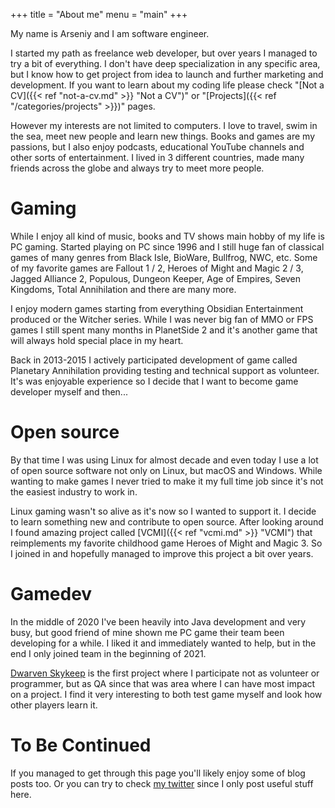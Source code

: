 +++
title = "About me"
menu = "main"
+++

My name is Arseniy and I am software engineer.

I started my path as freelance web developer, but over years I managed to try a bit of everything. I don't have deep specialization in any specific area, but I know how to get project from idea to launch and further marketing and development. If you want to learn about my coding life please check "[Not a CV]({{< ref "not-a-cv.md" >}} "Not a CV")" or "[Projects]({{< ref "/categories/projects" >}})" pages.

However my interests are not limited to computers. I love to travel, swim in the sea, meet new people and learn new things. Books and games are my passions, but I also enjoy podcasts, educational YouTube channels and other sorts of entertainment. I lived in 3 different countries, made many friends across the globe and always try to meet more people.

# Gaming

While I enjoy all kind of music, books and TV shows main hobby of my life is PC gaming. Started playing on PC since 1996 and I still huge fan of classical games of many genres from Black Isle, BioWare, Bullfrog, NWC, etc. Some of my favorite games are Fallout 1 / 2, Heroes of Might and Magic 2 / 3, Jagged Alliance 2, Populous, Dungeon Keeper, Age of Empires, Seven Kingdoms, Total Annihilation and there are many more.

I enjoy modern games starting from everything Obsidian Entertainment produced or the Witcher series. While I was never big fan of MMO or FPS games I still spent many months in PlanetSide 2 and it's another game that will always hold special place in my heart.

Back in 2013-2015 I actively participated development of game called Planetary Annihilation providing testing and technical support as volunteer. It's was enjoyable experience so I decide that I want to become game developer myself and then...

# Open source

By that time I was using Linux for almost decade and even today I use a lot of open source software not only on Linux, but macOS and Windows. While wanting to make games I never tried to make it my full time job since it's not the easiest industry to work in.

Linux gaming wasn't so alive as it's now so I wanted to support it. I decide to learn something new and contribute to open source. After looking around I found amazing project called [VCMI]({{< ref "vcmi.md" >}} "VCMI") that reimplements my favorite childhood game Heroes of Might and Magic 3. So I joined in and hopefully managed to improve this project a bit over years.

# Gamedev

In the middle of 2020 I've been heavily into Java development and very busy, but good friend of mine shown me PC game their team been developing for a while. I liked it and immediately wanted to help, but in the end I only joined team in the beginning of 2021.

[Dwarven Skykeep](https://store.steampowered.com/app/1076120/Dwarven_Skykeep/) is the first project where I participate not as volunteer or programmer, but as QA since that was area where I can have most impact on a project. I find it very interesting to both test game myself and look how other players learn it.

# To Be Continued

If you managed to get through this page you'll likely enjoy some of blog posts too. Or you can try to check [my twitter](https://twitter.com/arsenyshestakov) since I only post useful stuff here.